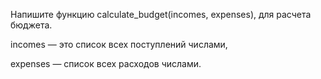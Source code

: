Напишите функцию calculate_budget(incomes, expenses), для расчета бюджета. 

incomes — это список всех поступлений числами,

expenses  — список всех расходов числами. 